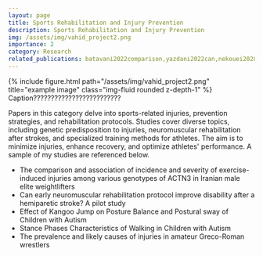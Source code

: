 ```yaml
---
layout: page
title: Sports Rehabilitation and Injury Prevention
description: Sports Rehabilitation and Injury Prevention
img: /assets/img/vahid_project2.png
importance: 2
category: Research
related_publications: batavani2022comparison,yazdani2022can,nekouei2020effect,aghakochaki2022stance2,eskandari2018prevalence
---
```


<div class="row">
    <div class="col-sm mt-3 mt-md-0">
        {% include figure.html path="/assets/img/vahid_project2.png" title="example image" class="img-fluid rounded z-depth-1" %}
    </div>
</div>
<div class="caption">
Caption?????????????????????????
</div>


Papers in this category delve into sports-related injuries, prevention strategies, and rehabilitation protocols. Studies cover diverse topics, including genetic 
predisposition to injuries, neuromuscular rehabilitation after strokes, and specialized training methods for athletes. The aim is to minimize injuries, enhance
 recovery, and optimize athletes' performance. A sample of my studies are referenced below. 

-	The comparison and association of incidence and severity of exercise-induced injuries among various genotypes of ACTN3 in Iranian male elite weightlifters
-	Can early neuromuscular rehabilitation protocol improve disability after a hemiparetic stroke? A pilot study
-	Effect of Kangoo Jump on Posture Balance and Postural sway of Children with Autism
-	Stance Phases Characteristics of Walking in Children with Autism
-	The prevalence and likely causes of injuries in amateur Greco-Roman wrestlers
